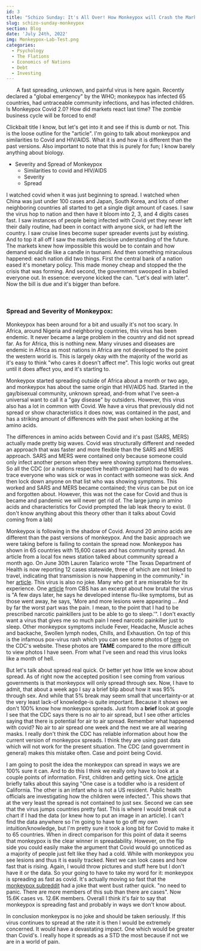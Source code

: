 ```yaml
---
id: 3
title: "Schizo Sunday: It's All Over! How Monkeypox will Crash the Market."
slug: schizo-sunday-monkeypox
section: Blog
date: 'July 24th, 2022'
img: Monkeypox-Lab-Test.png
categories:
  - Psychology
  - The Flations
  - Economics of Nations
  - Debt
  - Investing
---
```


<p>&nbsp;&nbsp;&nbsp;&nbsp;&nbsp;&nbsp; A fast spreading, unknown, and painful virus is here again. Recently declared a "global emergency" by the WHO; monkeypox has infected 65 countries, had untraceable community infections, and has infected children. Is Monkeypox Covid 2.0? How did markets react last time? The zombie business cycle will be forced to end!</p>

<!--more-->

Clickbait title I know, but let's get into it and see if this is dumb or not. This is the loose outline for the "article". I'm going to talk about monkeypox and similarities to Covid and HIV/AIDS. What it is and how it is different than the past versions. Also important to note that this is purely for fun; I know barely anything about biology.

- Severity and Spread of Monkeypox
  - Similarities to covid and HIV/AIDS
  - Severity
  - Spread

I watched covid when it was just beginning to spread. I watched when China was just under 100 cases and Japan, South Korea, and lots of other neighboring countries all started to get a single digit amount of cases. I saw the virus hop to nation and then have it bloom into 2, 3, and 4 digits cases fast. I saw instances of people being infected with Covid yet they never left their daily routine, had been in contact with anyone sick, or had left the country. I saw cruise lines become super spreader events just by existing. And to top it all off I saw the markets decisive understanding of the future. The markets knew how impossible this would be to contain and how demand would die like a candle in tsunami. And then something miraculous happened: each nation did two things. First the central bank of a nation eased it's monetary policy. This made money cheap and stopped the the crisis that was forming. And second, the government swooped in a bailed everyone out. In essence: everyone kicked the can. "Let's deal with later". Now the bill is due and it's bigger than before.

<br>

### Spread and Severity of Monkeypox:

Monkeypox has been around for a bit and usually it's not too scary. In Africa, around Nigeria and neighboring countries, this virus has been endemic. It never became a large problem in the country and did not spread far. As for Africa, this is nothing new. Many viruses and diseases are endemic in Africa as most nations in Africa are not developed to the point the western world is. This is largely okay with the majority of the world as it's easy to think "who cares it doesn't affect me". This logic works out great until it does affect you, and it's starting to.

Monkeypox started spreading outside of Africa about a month or two ago, and monkeypox has about the same origin that HIV/AIDS had. Started in the gay/bisexual community, unknown spread, and-from what I've seen-a universal want to call it a "gay disease" by outsiders. However, this virus also has a lot in common with Covid. We have a virus that previously did not spread or show characteristics it does now, was contained in the past, and has a striking amount of differences with the past when looking at the amino acids.

The differences in amino acids between Covid and it's past (SARS, MERS) actually made pretty big waves. Covid was structurally different and needed an approach that was faster and more flexible than the SARS and MERS approach. SARS and MERS were contained only because someone could only infect another person when they were showing symptoms themselves. So all the CDC (or a nations respective health organization) had to do was trace everyone who was sick or was in contact with someone was sick. And then lock down anyone on that list who was showing symptoms. This worked and SARS and MERS became contained; the virus can be put on ice and forgotten about. However, this was not the case for Covid and thus is became and pandemic we will never get rid of. The large jump in amino acids and characteristics for Covid prompted the lab leak theory to exist. (I don't know anything about this theory other than it talks about Covid coming from a lab)

Monkeypox is following in the shadow of Covid. Around 20 amino acids are different than the past versions of monkeypox. And the basic approach we were taking before is failing to contain the spread now. Monkeypox has shown in 65 countries with 15,600 cases and has community spread. An article from a local fox news station talked about community spread a month ago. On June 30th Lauren Talarico wrote "The Texas Department of Health is now reporting 12 cases statewide, three of which are not linked to travel, indicating that transmission is now happening in the community." in her [article](https://www.khou.com/article/news/local/monkeypox-in-texas-community-transmission/285-dd826376-ede2-471f-a8a3-940a31929c38). This virus is also no joke. Many who get it are miserable for its experience. One [article](https://www.cbsnews.com/newyork/news/monkeypox-patient-interview-lesions/) from CBS has an excerpt about how brutal the virus is "A few days later, he says he developed intense flu-like symptoms, but as those went away, he says, 'More and more lesions were appearing ... And by far the worst part was the pain. I mean, to the point that I had to be prescribed narcotic painkillers just to be able to go to sleep.'". I don't exactly want a virus that gives me so much pain I need narcotic painkiller just to sleep. Other monkeypox symptoms include Fever, Headache, Muscle aches and backache, Swollen lymph nodes, Chills, and Exhaustion. On top of this is the infamous pox-virus rash which you can see some photos of [here](https://www.cdc.gov/poxvirus/monkeypox/symptoms.html) on the CDC's website. These photos are <b>TAME</b> compared to the more difficult to view photos I have seen. From what I've seen and read this virus looks like a month of hell.

But let's talk about spread real quick. Or better yet how little we know about spread. As of right now the accepted position I see coming from various governments is that monkeypox will only spread through sex. Now, I have to admit, that about a week ago I say a brief blip about how it was 95% through sex. And while that 5% break may seem small that uncertainty-or at the very least lack-of knowledge-is quite important. Because it shows we don't 100% know how monkeypox spreads. Just from a <b>brief</b> look at google I see that the CDC says there is no air to air spread, but I see other articles saying that there is potential for air to air spread. Remember what happened with covid? No air to air spread one week and the next we are all wearing masks. I really don't think the CDC has reliable information about how the current version of monkeypox spreads. I think they are using past data which will not work for the present situation. The CDC (and government in general) makes this mistake often. Case and point being Covid. 

I am going to posit the idea the monkeypox can spread in ways we are 100% sure it can. And to do this I think we really only have to look at a couple points of information. First, children and getting sick. One [article](https://www.cnn.com/2022/07/22/health/monkeypox-children-vaccine/index.html) briefly talks about this saying "One case is a toddler who is a resident of California. The other is an infant who is not a US resident. Public health officials are investigating how the children were infected.". This shows that at the very least the spread is not contained to just sex. Second we can see that the virus jumps countries pretty fast. This is where I would break out a chart if I had the data (or knew how to put an image in an article). I can't find the data anywhere so I'm going to have to go off my own intuition/knowledge, but I'm pretty sure it took a long bit for Covid to make it to 65 countries. When in direct comparison for this point of data it seems that monkeypox is the clear winner in spreadability. However, on the flip side you could easily make the argument that Covid would go unnoticed as a majority of people just felt like they had a cold. While with monkeypox you see lesions and thus it is easily tracked. Next we can look cases and how fast that is rising. Again, I would throw pictures and stuff here but I don't have it or the data. So your going to have to take my word for it: monkeypox is spreading as fast as covid. It's actually moving so fast that the [monkeypox subreddit](https://www.reddit.com/r/Monkeypox/) had a joke that went bust rather quick. "no need to panic. There are more members of this sub than there are cases". Now 15.6K cases vs. 12.6K members. Overall I think it's fair to say that monkeypox is spreading fast and probably in ways we don't know about.

In conclusion monkeypox is no joke and should be taken seriously. If this virus continues to spread at the rate it is then I would be extremely concerned. It would have a devastating impact. One which would be greater than Covid's. I really hope it spreads as a STD the most because if not we are in a world of pain.